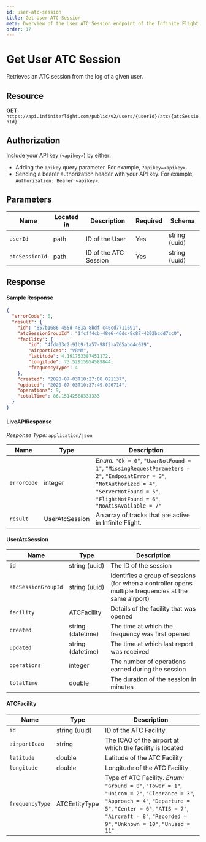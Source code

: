 ```yaml
---
id: user-atc-session
title: Get User ATC Session
meta: Overview of the User ATC Session endpoint of the Infinite Flight Live API
order: 17
---
```


# Get User ATC Session

Retrieves an ATC session from the log of a given user.

## Resource

**GET** `https://api.infiniteflight.com/public/v2/users/{userId}/atc/{atcSessionId}`

## Authorization

Include your API key (`<apikey>`) by either:

- Adding the `apikey` query parameter. For example, `?apikey=<apikey>`.
- Sending a bearer authorization header with your API key. For example, `Authorization: Bearer <apikey>`.

## Parameters

| Name     | Located in | Description    | Required | Schema        |
| -------- | ---------- | -------------- | -------- | ------------- |
| `userId` | path       | ID of the User | Yes      | string (uuid) |
| `atcSessionId` | path | ID of the ATC Session | Yes | string (uuid) |

## Response

#### Sample Response

```json
{
  "errorCode": 0,
  "result": {
    "id": "857b1686-455d-481a-8bdf-c46cd7711691",
    "atcSessionGroupId": "1fcff4cb-48e6-46dc-8c87-4202bcdd7cc0",
    "facility": {
        "id": "4fda33c2-91b9-1a57-98f2-a765abd4c019",
        "airportIcao": "VRMM",
        "latitude": 4.191753387451172,
        "longitude": 73.52915954589844,
        "frequencyType": 4
    },
    "created": "2020-07-03T10:27:08.021137",
    "updated": "2020-07-03T10:37:49.026714",
    "operations": 9,
    "totalTime": 86.15142588333333
  }
}
```

#### LiveAPIResponse

*Response Type:* `application/json`

| Name | Type | Description |
| -- | -- | -- |
| `errorCode` | integer | _Enum:_ `"Ok = 0"`, `"UserNotFound = 1"`, `"MissingRequestParameters = 2"`, `"EndpointError = 3"`, `"NotAuthorized = 4"`, `"ServerNotFound = 5"`, `"FlightNotFound = 6"`, `"NoAtisAvailable = 7"` |
| `result` | UserAtcSession | An array of tracks that are active in Infinite Flight. |

#### UserAtcSession

| Name | Type | Description |
| -- | -- | -- |
| `id` | string (uuid) | The ID of the session |
| `atcSessionGroupId` | string (uuid) | Identifies a group of sessions (for when a controller opens multiple frequencies at the same airport) |
| `facility` | ATCFacility | Details of the facility that was opened |
| `created` | string (datetime) | The time at which the frequency was first opened |
| `updated` | string (datetime) | The time at which last report was received |
| `operations` | integer | The number of operations earned during the session |
| `totalTime` | double | The duration of the session in minutes |

#### ATCFacility

| Name | Type | Description |
| -- | -- | -- |
| `id` | string (uuid) | ID of the ATC Facility |
| `airportIcao` | string | The ICAO of the airport at which the facility is located |
| `latitude` | double | Latitude of the ATC Facility |
| `longitude` | double | Longitude of the ATC Facility |
| `frequencyType` | ATCEntityType | Type of ATC Facility. _Enum:_ `"Ground = 0"`, `"Tower = 1"`, `"Unicom = 2"`, `"Clearance = 3"`, `"Approach = 4"`, `"Departure = 5"`, `"Center = 6"`, `"ATIS = 7"`, `"Aircraft = 8"`, `"Recorded = 9"`, `"Unknown = 10"`, `"Unused = 11"` |